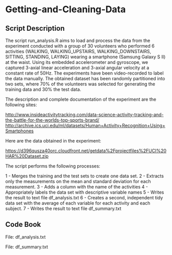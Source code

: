 # Getting-and-Cleaning-Data

## Script Description 

The script run_analysis.R aims to load and process the data from the experiment conducted with a group of 30 volunteers who performed 6 activities (WALKING, WALKING_UPSTAIRS, WALKING_DOWNSTAIRS, SITTING, STANDING, LAYING) wearing a smartphone (Samsung Galaxy S II)  at the waist. Using its embedded accelerometer and gyroscope, we captured 3-axial linear acceleration and 3-axial angular velocity at a constant rate of 50Hz. The experiments have been video-recorded to label the data manually. The obtained dataset has been randomly partitioned into two sets, where 70% of the volunteers was selected for generating the training data and 30% the test data. 

The description and complete documentation of the experiment are the following sites: 

  http://www.insideactivitytracking.com/data-science-activity-tracking-and-the-battle-for-the-worlds-top-sports-brand/
  http://archive.ics.uci.edu/ml/datasets/Human+Activity+Recognition+Using+Smartphones

Here are the data obtained in the experiment:

https://d396qusza40orc.cloudfront.net/getdata%2Fprojectfiles%2FUCI%20HAR%20Dataset.zip 

The script performs the following processes:

1 - Merges the training and the test sets to create one data set.
2 - Extracts only the measurements on the mean and standard deviation for each measurement.
3 - Adds a column with the name of the activities
4 - Appropriately labels the data set with descriptive variable names
5 - Writes the result to text file df_analysis.txt
6 - Creates a second, independent tidy data set with the average of each variable for each activity and each subject.
7 - Writes the result to text file df_summary.txt

 
## Code Book 
File:  df_analysis.txt

File:  df_summary.txt
